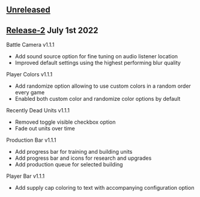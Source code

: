 ## [Unreleased]


## [Release-2] July 1st 2022
Battle Camera v1.1.1
- Add sound source option for fine tuning on audio listener location
- Improved default settings using the highest performing blur quality

Player Colors v1.1.1
- Add randomize option allowing to use custom colors in a random order every game
- Enabled both custom color and randomize color options by default

Recently Dead Units v1.1.1
- Removed toggle visible checkbox option
- Fade out units over time

Production Bar v1.1.1
- Add progress bar for training and building units
- Add progress bar and icons for research and upgrades
- Add production queue for selected building

Player Bar v1.1.1
- Add supply cap coloring to text with accompanying configuration option

[Unreleased]: https://github.com/imbateam-gg/titan-reactor-official-plugins/compare/release-2...HEAD
[Release-2]: https://github.com/imbateam-gg/titan-reactor-official-plugins/compare/release-1...release-2
[Release-1]: https://github.com/imbateam-gg/titan-reactor-official-plugins/compare/522952d7...release-1